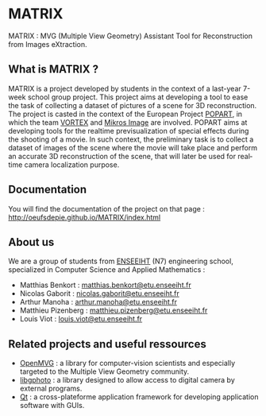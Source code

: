 # MATRIX

MATRIX : MVG (Multiple View Geometry) Assistant Tool for Reconstruction from Images eXtraction.

## What is MATRIX ?

MATRIX is a project developed by students in the context of a last-year 7-week school group project.
This project aims at developing a tool to ease the task of collecting a dataset of pictures of a
scene for 3D reconstruction. The project is casted in the context of the European Project
[POPART](http://www.popartproject.eu/),
in which the team [VORTEX](http://www.irit.fr/-Equipe-VORTEX-)
and [Mikros Image](http://www.mikrosimage.eu/) are involved.
POPART aims at developing tools for the real­time pre­visualization of special effects
during the shooting of a movie.
In such context, the preliminary task is to collect a dataset of images of the scene
where the movie will take place and perform an accurate 3D reconstruction of the scene,
that will later be used for real­time camera localization purpose.

## Documentation

You will find the documentation of the project on that page :
http://oeufsdepie.github.io/MATRIX/index.html

## About us

We are a group of students from [ENSEEIHT](http://www.enseeiht.fr/fr/index.html) (N7)
engineering school, specialized in Computer Science and Applied Mathematics :

* Matthias Benkort : matthias.benkort@etu.enseeiht.fr
* Nicolas Gaborit : nicolas.gaborit@etu.enseeiht.fr
* Arthur Manoha : arthur.manoha@etu.enseeiht.fr
* Matthieu Pizenberg : matthieu.pizenberg@etu.enseeiht.fr
* Louis Viot : louis.viot@etu.enseeiht.fr

## Related projects and useful ressources

* [OpenMVG](https://github.com/openMVG/openMVG/) :
a library for computer-vision scientists and especially targeted to the Multiple View Geometry community.
* [libgphoto](http://www.gphoto.org/) :
a library designed to allow access to digital camera by external programs.
* [Qt](http://www.qt.io/) :
a cross-plateforme application framework for developing application software with GUIs.
